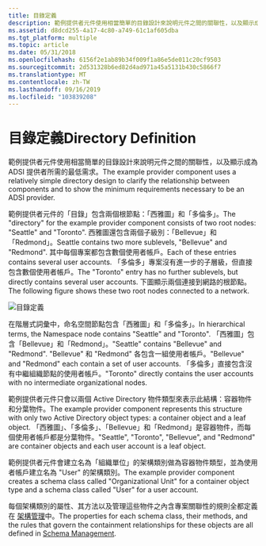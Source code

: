 ```yaml
---
title: 目錄定義
description: 範例提供者元件使用相當簡單的目錄設計來說明元件之間的關聯性，以及顯示成為 ADSI 提供者所需的最低需求。
ms.assetid: d8dcd255-4a17-4c80-a749-61c1af605dba
ms.tgt_platform: multiple
ms.topic: article
ms.date: 05/31/2018
ms.openlocfilehash: 6156f2e1ab89b34f009f1a86e5de011c20cf9503
ms.sourcegitcommit: 2d531328b6ed82d4ad971a45a5131b430c5866f7
ms.translationtype: MT
ms.contentlocale: zh-TW
ms.lasthandoff: 09/16/2019
ms.locfileid: "103839208"
---
```

# <a name="directory-definition"></a><span data-ttu-id="6b479-103">目錄定義</span><span class="sxs-lookup"><span data-stu-id="6b479-103">Directory Definition</span></span>

<span data-ttu-id="6b479-104">範例提供者元件使用相當簡單的目錄設計來說明元件之間的關聯性，以及顯示成為 ADSI 提供者所需的最低需求。</span><span class="sxs-lookup"><span data-stu-id="6b479-104">The example provider component uses a relatively simple directory design to clarify the relationship between components and to show the minimum requirements necessary to be an ADSI provider.</span></span>

<span data-ttu-id="6b479-105">範例提供者元件的「目錄」包含兩個根節點：「西雅圖」和「多倫多」。</span><span class="sxs-lookup"><span data-stu-id="6b479-105">The "directory" for the example provider component consists of two root nodes: "Seattle" and "Toronto".</span></span> <span data-ttu-id="6b479-106">西雅圖還包含兩個子級別：「Bellevue」和「Redmond」。</span><span class="sxs-lookup"><span data-stu-id="6b479-106">Seattle contains two more sublevels, "Bellevue" and "Redmond".</span></span> <span data-ttu-id="6b479-107">其中每個專案都包含數個使用者帳戶。</span><span class="sxs-lookup"><span data-stu-id="6b479-107">Each of these entries contains several user accounts.</span></span> <span data-ttu-id="6b479-108">「多倫多」專案沒有進一步的子層級，但直接包含數個使用者帳戶。</span><span class="sxs-lookup"><span data-stu-id="6b479-108">The "Toronto" entry has no further sublevels, but directly contains several user accounts.</span></span> <span data-ttu-id="6b479-109">下圖顯示兩個連接到網路的根節點。</span><span class="sxs-lookup"><span data-stu-id="6b479-109">The following figure shows these two root nodes connected to a network.</span></span>

![目錄定義](images/dssmdo.png)

<span data-ttu-id="6b479-111">在階層式詞彙中，命名空間節點包含「西雅圖」和「多倫多」。</span><span class="sxs-lookup"><span data-stu-id="6b479-111">In hierarchical terms, the Namespace node contains "Seattle" and "Toronto".</span></span> <span data-ttu-id="6b479-112">「西雅圖」包含「Bellevue」和「Redmond」。</span><span class="sxs-lookup"><span data-stu-id="6b479-112">"Seattle" contains "Bellevue" and "Redmond".</span></span> <span data-ttu-id="6b479-113">"Bellevue" 和 "Redmond" 各包含一組使用者帳戶。</span><span class="sxs-lookup"><span data-stu-id="6b479-113">"Bellevue" and "Redmond" each contain a set of user accounts.</span></span> <span data-ttu-id="6b479-114">「多倫多」直接包含沒有中繼組織節點的使用者帳戶。</span><span class="sxs-lookup"><span data-stu-id="6b479-114">"Toronto" directly contains the user accounts with no intermediate organizational nodes.</span></span>

<span data-ttu-id="6b479-115">範例提供者元件只會以兩個 Active Directory 物件類型來表示此結構：容器物件和分葉物件。</span><span class="sxs-lookup"><span data-stu-id="6b479-115">The example provider component represents this structure with only two Active Directory object types: a container object and a leaf object.</span></span> <span data-ttu-id="6b479-116">「西雅圖」、「多倫多」、「Bellevue」和「Redmond」是容器物件，而每個使用者帳戶都是分葉物件。</span><span class="sxs-lookup"><span data-stu-id="6b479-116">"Seattle", "Toronto", "Bellevue", and "Redmond" are container objects and each user account is a leaf object.</span></span>

<span data-ttu-id="6b479-117">範例提供者元件會建立名為「組織單位」的架構類別做為容器物件類型，並為使用者帳戶建立名為 "User" 的架構類別。</span><span class="sxs-lookup"><span data-stu-id="6b479-117">The example provider component creates a schema class called "Organizational Unit" for a container object type and a schema class called "User" for a user account.</span></span>

<span data-ttu-id="6b479-118">每個架構類別的屬性、其方法以及管理這些物件之內含專案關聯性的規則全都定義在 [架構管理](schema-management.md)中。</span><span class="sxs-lookup"><span data-stu-id="6b479-118">The properties for each schema class, their methods, and the rules that govern the containment relationships for these objects are all defined in [Schema Management](schema-management.md).</span></span>

 

 




